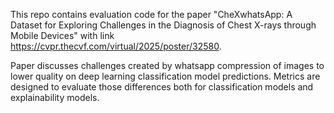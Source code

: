 This repo contains evaluation code for the paper "CheXwhatsApp: A Dataset for Exploring Challenges in the Diagnosis of Chest X-rays
through Mobile Devices" with link https://cvpr.thecvf.com/virtual/2025/poster/32580. 

Paper discusses challenges created by whatsapp compression of images to lower quality on deep learning classification model predictions. Metrics are designed to evaluate those differences both for classification models and explainability models.

